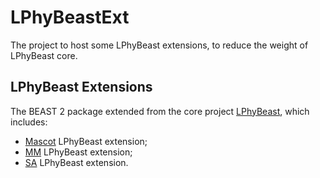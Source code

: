 # LPhyBeastExt

The project to host some LPhyBeast extensions, to reduce the weight of LPhyBeast core.

## LPhyBeast Extensions 

The BEAST 2 package extended from the core project [LPhyBeast](https://github.com/LinguaPhylo/LPhyBeast), which includes:

- [Mascot](https://github.com/nicfel/Mascot/) LPhyBeast extension;
- [MM](https://github.com/CompEvol/morph-models) LPhyBeast extension;
- [SA](https://github.com/CompEvol/sampled-ancestors) LPhyBeast extension.

